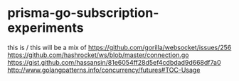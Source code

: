 # prisma-go-subscription-experiments

this is / this will be a mix of https://github.com/gorilla/websocket/issues/256
https://github.com/hashrocket/ws/blob/master/connection.go
https://gist.github.com/hassansin/81e6054ff28d5ef4cdbdad9d668df7a0
http://www.golangpatterns.info/concurrency/futures#TOC-Usage